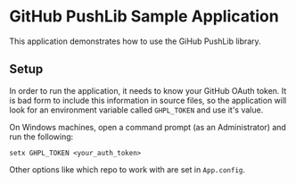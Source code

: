 ﻿# GitHub PushLib Sample Application

This application demonstrates how to use the GiHub PushLib library.

## Setup

In order to run the application, it needs to know your GitHub OAuth token. It is bad form 
to include this information in source files, so the application will look for an environment 
variable called `GHPL_TOKEN` and use it's value.

On Windows machines, open a command prompt (as an Administrator) and run the following:

	setx GHPL_TOKEN <your_auth_token>

Other options like which repo to work with are set in `App.config`.